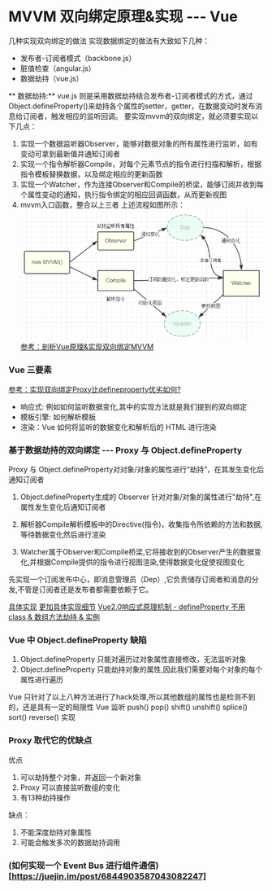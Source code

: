 # MVVM 双向绑定原理&实现 --- Vue
几种实现双向绑定的做法
实现数据绑定的做法有大致如下几种：

* 发布者-订阅者模式（backbone.js）
* 脏值检查（angular.js）
* 数据劫持（vue.js）

** 数据劫持:** vue.js 则是采用数据劫持结合发布者-订阅者模式的方式，通过Object.defineProperty()来劫持各个属性的setter，getter，在数据变动时发布消息给订阅者，触发相应的监听回调。
要实现mvvm的双向绑定，就必须要实现以下几点：
1. 实现一个数据监听器Observer，能够对数据对象的所有属性进行监听，如有变动可拿到最新值并通知订阅者
2. 实现一个指令解析器Compile，对每个元素节点的指令进行扫描和解析，根据指令模板替换数据，以及绑定相应的更新函数
3. 实现一个Watcher，作为连接Observer和Compile的桥梁，能够订阅并收到每个属性变动的通知，执行指令绑定的相应回调函数，从而更新视图
4. mvvm入口函数，整合以上三者
上述流程如图所示：
![MVVM的双向绑定](./MVVM-binding.png)
[参考：剖析Vue原理&实现双向绑定MVVM](https://segmentfault.com/a/1190000006599500)

### Vue 三要素

[参考：实现双向绑定Proxy比defineproperty优劣如何?](https://juejin.im/post/6844903601416978439)

* 响应式: 例如如何监听数据变化,其中的实现方法就是我们提到的双向绑定
* 模板引擎: 如何解析模板
* 渲染：Vue 如何将监听的数据变化和解析后的 HTML 进行渲染

### 基于数据劫持的双向绑定 --- Proxy 与 Object.defineProperty
Proxy 与 Object.defineProperty对对象/对象的属性进行“劫持”，在其发生变化后通知订阅者

1. Object.defineProperty生成的 Observer 针对对象/对象的属性进行"劫持",在属性发生变化后通知订阅者

2. 解析器Compile解析模板中的Directive(指令)，收集指令所依赖的方法和数据,等待数据变化然后进行渲染

3. Watcher属于Observer和Compile桥梁,它将接收到的Observer产生的数据变化,并根据Compile提供的指令进行视图渲染,使得数据变化促使视图变化

先实现一个订阅发布中心，即消息管理员（Dep）,它负责储存订阅者和消息的分发,不管是订阅者还是发布者都需要依赖于它。


[具体实现](./read-vue-2.6.11/mycode.js)
[更加具体实现细节](https://juejin.im/post/6844903601416978439)
[Vue2.0响应式原理机制 - defineProperty 不用 class & 数组方法劫持 & 实例](https://www.cnblogs.com/fs0196/p/12691407.html)
### Vue 中 Object.defineProperty 缺陷
1. Object.defineProperty 只能对遍历过对象属性直接修改，无法监听对象
2. Object.defineProperty 只能劫持对象的属性,因此我们需要对每个对象的每个属性进行遍历

Vue 只针对了以上八种方法进行了hack处理,所以其他数组的属性也是检测不到的，还是具有一定的局限性
Vue 监听 push() pop() shift() unshift() splice() sort() reverse() 实现

### Proxy 取代它的优缺点
优点
1. 可以劫持整个对象，并返回一个新对象
2. Proxy 可以直接监听数组的变化
3. 有13种劫持操作

缺点：
1. 不能深度劫持对象属性
2. 可能会触发多次的数据劫持调用
### (如何实现一个 Event Bus 进行组件通信)[https://juejin.im/post/6844903587043082247]